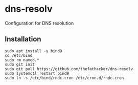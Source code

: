 # dns-resolv
Configuration for DNS resolution

## Installation
```
sudo apt install -y bind9
cd /etc/bind
sudo rm named.*
sudo git init
sudo git pull https://github.com/thefathacker/dns-resolv
sudo systemctl restart bind9
sudo ln -s /etc/bind/rndc.cron /etc/cron.d/rndc.cron
```